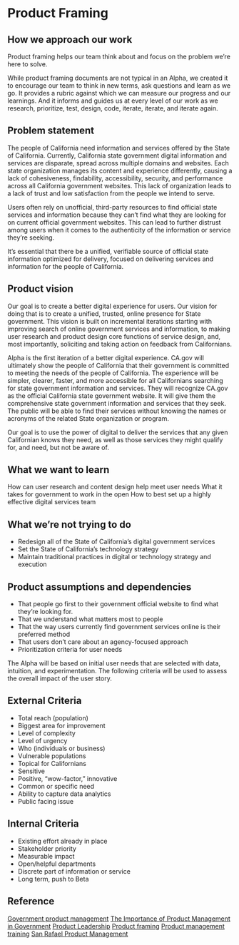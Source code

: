 # Product Framing

## How we approach our work 

Product framing helps our team think about and focus on the problem we’re here to solve.

While product framing documents are not typical in an Alpha, we created it to encourage our team to think in new terms, ask questions and learn as we go. It provides a rubric against which we can measure our progress and our learnings. And it informs and guides us at every level of our work as we research, prioritize, test, design, code, iterate, iterate, and iterate again.

## Problem statement
The people of California need information and services offered by the State of California. Currently, California state government digital information and services are disparate, spread across multiple domains and websites. Each state organization manages its content and experience differently, causing a lack of cohesiveness, findability, accessibility, security, and performance across all California government websites. This lack of organization leads to a lack of trust and low satisfaction from the people we intend to serve.

Users often rely on unofficial, third-party resources to find official state services and information because they can’t find what they are looking for on current official government websites. This can lead to further distrust among users when it comes to the authenticity of the information or service they’re seeking.

It’s essential that there be a unified, verifiable source of official state information optimized for delivery, focused on delivering services and information for the people of California.

## Product vision
Our goal is to create a better digital experience for users. Our vision for doing that is to create a unified, trusted, online presence for State government. This vision is built on incremental iterations starting with improving search of online government services and information, to making user research and product design core functions of service design, and, most importantly, soliciting and taking action on feedback from Californians.

Alpha is the first iteration of a better digital experience. CA.gov will ultimately show the people of California that their government is committed to meeting the needs of the people of California. The experience will be simpler, clearer, faster, and more accessible for all Californians searching for state government information and services. They will recognize CA.gov as the official California state government website. It will give them the comprehensive state government information and services that they seek. The public will be able to find their services without knowing the names or acronyms of the related State organization or program.

Our goal is to use the power of digital to deliver the services that any given Californian knows they need, as well as those services they might qualify for, and need, but not be aware of.

## What we want to learn
How can user research and content design help meet user needs
What it takes for government to work in the open
How to best set up a highly effective digital services team

## What we’re not trying to do
  * Redesign all of the State of California’s digital government services
  * Set the State of California’s technology strategy
  * Maintain traditional practices in digital or technology strategy and execution

## Product assumptions and dependencies
  * That people go first to their government official website to find what they’re looking for.
  * That we understand what matters most to people
  * That the way users currently find government services online is their preferred method
  * That users don’t care about an agency-focused approach
  * Prioritization criteria for user needs

The Alpha will be based on initial user needs that are selected with data, intuition, and experimentation. The following criteria will be used to assess the overall impact of the user story.

## External Criteria
  * Total reach (population)
  * Biggest area for improvement
  * Level of complexity
  * Level of urgency
  * Who (individuals or business)
  * Vulnerable populations
  * Topical for Californians
  * Sensitive
  * Positive, “wow-factor,” innovative
  * Common or specific need
  * Ability to capture data analytics
  * Public facing issue

## Internal Criteria
  * Existing effort already in place
  * Stakeholder priority
  * Measurable impact
  * Open/helpful departments
  * Discrete part of information or service
  * Long term, push to Beta

## Reference
[Government product management](https://help.proudcity.com/government-product-management/)
[The Importance of Product Management in Government](https://medium.com/the-u-s-digital-service/the-importance-of-product-management-in-government-b59933d01874)
[Product Leadership](https://scottcolfer.com/2019/09/01/product-leadership.html)
[Product framing](https://github.com/ONRR/doi-extractives-data/wiki/Product-framing)
[Product management training](https://www.google.com)
[San Rafael Product Management](https://employees.cityofsanrafael.org/product)

